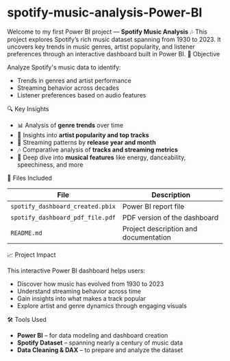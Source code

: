 # spotify-music-analysis-Power-BI
Welcome to my first Power BI project — **Spotify Music Analysis** 🎶    This project explores Spotify’s rich music dataset spanning from 1930 to 2023. It uncovers key trends in music genres, artist popularity, and listener preferences through an interactive dashboard built in Power BI.
📌 Objective

Analyze Spotify's music data to identify:

- Trends in genres and artist performance  
- Streaming behavior across decades  
- Listener preferences based on audio features  


🔍 Key Insights

- 📊 Analysis of **genre trends** over time  
- 🌟 Insights into **artist popularity and top tracks**  
- 📆 Streaming patterns by **release year and month**  
- 🎶 Comparative analysis of **tracks and streaming metrics**  
- 🧠 Deep dive into **musical features** like energy, danceability, speechiness, and more
  
 📁 Files Included

| File | Description |
|------|-------------|
| `spotify_dashboard_created.pbix` | Power BI report file |
| `spotify_dashboard_pdf_file.pdf` | PDF version of the dashboard |
| `README.md` | Project description and documentation |

 📈 Project Impact

This interactive Power BI dashboard helps users:

- Discover how music has evolved from 1930 to 2023  
- Understand streaming behavior across time  
- Gain insights into what makes a track popular  
- Explore artist and genre dynamics through engaging visuals

🛠️ Tools Used

- **Power BI** – for data modeling and dashboard creation  
- **Spotify Dataset** – spanning nearly a century of music data  
- **Data Cleaning & DAX** – to prepare and analyze the dataset  

